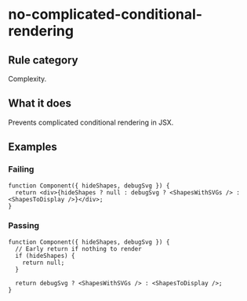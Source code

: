 # no-complicated-conditional-rendering

## Rule category

Complexity.

## What it does

Prevents complicated conditional rendering in JSX.

## Examples

### Failing

```tsx
function Component({ hideShapes, debugSvg }) {
  return <div>{hideShapes ? null : debugSvg ? <ShapesWithSVGs /> : <ShapesToDisplay />}</div>;
}
```

### Passing

```tsx
function Component({ hideShapes, debugSvg }) {
  // Early return if nothing to render
  if (hideShapes) {
    return null;
  }

  return debugSvg ? <ShapesWithSVGs /> : <ShapesToDisplay />;
}
```
